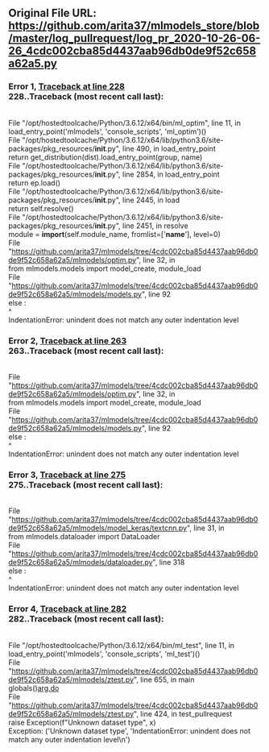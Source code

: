 ## Original File URL: https://github.com/arita37/mlmodels_store/blob/master/log_pullrequest/log_pr_2020-10-26-06-26_4cdc002cba85d4437aab96db0de9f52c658a62a5.py


### Error 1, [Traceback at line 228](https://github.com/arita37/mlmodels_store/blob/master/log_pullrequest/log_pr_2020-10-26-06-26_4cdc002cba85d4437aab96db0de9f52c658a62a5.py#L228)<br />228..Traceback (most recent call last):
<br />  File "/opt/hostedtoolcache/Python/3.6.12/x64/bin/ml_optim", line 11, in <module>
<br />    load_entry_point('mlmodels', 'console_scripts', 'ml_optim')()
<br />  File "/opt/hostedtoolcache/Python/3.6.12/x64/lib/python3.6/site-packages/pkg_resources/__init__.py", line 490, in load_entry_point
<br />    return get_distribution(dist).load_entry_point(group, name)
<br />  File "/opt/hostedtoolcache/Python/3.6.12/x64/lib/python3.6/site-packages/pkg_resources/__init__.py", line 2854, in load_entry_point
<br />    return ep.load()
<br />  File "/opt/hostedtoolcache/Python/3.6.12/x64/lib/python3.6/site-packages/pkg_resources/__init__.py", line 2445, in load
<br />    return self.resolve()
<br />  File "/opt/hostedtoolcache/Python/3.6.12/x64/lib/python3.6/site-packages/pkg_resources/__init__.py", line 2451, in resolve
<br />    module = __import__(self.module_name, fromlist=['__name__'], level=0)
<br />  File "https://github.com/arita37/mlmodels/tree/4cdc002cba85d4437aab96db0de9f52c658a62a5/mlmodels/optim.py", line 32, in <module>
<br />    from mlmodels.models import model_create, module_load
<br />  File "https://github.com/arita37/mlmodels/tree/4cdc002cba85d4437aab96db0de9f52c658a62a5/mlmodels/models.py", line 92
<br />    else :
<br />         ^
<br />IndentationError: unindent does not match any outer indentation level



### Error 2, [Traceback at line 263](https://github.com/arita37/mlmodels_store/blob/master/log_pullrequest/log_pr_2020-10-26-06-26_4cdc002cba85d4437aab96db0de9f52c658a62a5.py#L263)<br />263..Traceback (most recent call last):
<br />  File "https://github.com/arita37/mlmodels/tree/4cdc002cba85d4437aab96db0de9f52c658a62a5/mlmodels/optim.py", line 32, in <module>
<br />    from mlmodels.models import model_create, module_load
<br />  File "https://github.com/arita37/mlmodels/tree/4cdc002cba85d4437aab96db0de9f52c658a62a5/mlmodels/models.py", line 92
<br />    else :
<br />         ^
<br />IndentationError: unindent does not match any outer indentation level



### Error 3, [Traceback at line 275](https://github.com/arita37/mlmodels_store/blob/master/log_pullrequest/log_pr_2020-10-26-06-26_4cdc002cba85d4437aab96db0de9f52c658a62a5.py#L275)<br />275..Traceback (most recent call last):
<br />  File "https://github.com/arita37/mlmodels/tree/4cdc002cba85d4437aab96db0de9f52c658a62a5/mlmodels/model_keras/textcnn.py", line 31, in <module>
<br />    from mlmodels.dataloader import DataLoader
<br />  File "https://github.com/arita37/mlmodels/tree/4cdc002cba85d4437aab96db0de9f52c658a62a5/mlmodels/dataloader.py", line 318
<br />    else :
<br />         ^
<br />IndentationError: unindent does not match any outer indentation level



### Error 4, [Traceback at line 282](https://github.com/arita37/mlmodels_store/blob/master/log_pullrequest/log_pr_2020-10-26-06-26_4cdc002cba85d4437aab96db0de9f52c658a62a5.py#L282)<br />282..Traceback (most recent call last):
<br />  File "/opt/hostedtoolcache/Python/3.6.12/x64/bin/ml_test", line 11, in <module>
<br />    load_entry_point('mlmodels', 'console_scripts', 'ml_test')()
<br />  File "https://github.com/arita37/mlmodels/tree/4cdc002cba85d4437aab96db0de9f52c658a62a5/mlmodels/ztest.py", line 655, in main
<br />    globals()[arg.do](arg)
<br />  File "https://github.com/arita37/mlmodels/tree/4cdc002cba85d4437aab96db0de9f52c658a62a5/mlmodels/ztest.py", line 424, in test_pullrequest
<br />    raise Exception(f"Unknown dataset type", x)
<br />Exception: ('Unknown dataset type', 'IndentationError: unindent does not match any outer indentation level\n')
